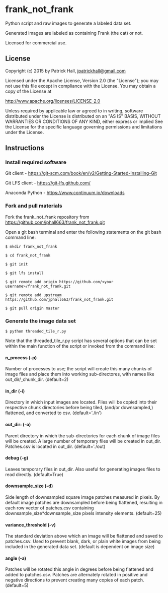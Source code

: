# frank_not_frank

Python script and raw images to generate a labeled data set.

Generated images are labeled as containing Frank (the cat) or not.

Licensed for commercial use.

## License

Copyright (c) 2015 by Patrick Hall, jpatrickhall@gmail.com

Licensed under the Apache License, Version 2.0 (the "License");
you may not use this file except in compliance with the License.
You may obtain a copy of the License at

   http://www.apache.org/licenses/LICENSE-2.0

Unless required by applicable law or agreed to in writing, software
distributed under the License is distributed on an "AS IS" BASIS,
WITHOUT WARRANTIES OR CONDITIONS OF ANY KIND, either express or implied
See the License for the specific language governing permissions and 
limitations under the License.

## Instructions

### Install required software

Git client - https://git-scm.com/book/en/v2/Getting-Started-Installing-Git

Git LFS client - https://git-lfs.github.com/

Anaconda Python - https://www.continuum.io/downloads

### Fork and pull materials

Fork the frank_not_frank repository from https://github.com/jphall663/frank_not_frank.git

Open a git bash terminal and enter the following statements on the git bash command line:

`$ mkdir frank_not_frank`

`$ cd frank_not_frank`

`$ git init`

`$ git lfs install`

`$ git remote add origin https://github.com/<your username>/frank_not_frank.git`

`$ git remote add upstream https://github.com/jphall663/frank_not_frank.git`

`$ git pull origin master`

### Generate the image data set

`$ python threaded_tile_r.py`

Note that the threaded_tile_r.py script has several options that can be set within the main function of the script or invoked from the command line:

#### n_process (-p)

Number of processes to use; the script will create this many chunks of image files and place them into working sub-directores, with names like out_dir/_chunk_dir<n>. (default=2)

#### in_dir (-i)

Directory in which input images are located. Files will be copied into their respective chunk directories before being tiled, (and/or downsampled,) flattened, and converted to csv. (default='./in')

#### out_dir: (-o)

Parent directory in which the sub-directories for each chunk of image files will be created. A large number of temporary files will be created in out_dir. Patches.csv is located in out_dir. (default='./out)

#### debug (-g)

Leaves temporary files in out_dir. Also useful for generating images files to read directly. (default=True)

#### downsample_size (-d)

Side length of downsampled square image patches measured in pixels. By default image patches are downsampled before being flattened, resulting in each row vector of patches.csv containing downsample_size*downsample_size pixels intensity elements. (default=25)

#### variance_threshold (-v)

The standard deviation above which an image will be flattened and saved to patches.csv. Used to prevent blank, dark, or plain white images from being included in the generated data set. (default is dependent on image size)

#### angle (-a)

Patches will be rotated this angle in degrees before being flattened and added to patches.csv. Patches are alternately rotated in positive and negative directions to prevent creating many copies of each patch. (default=5)